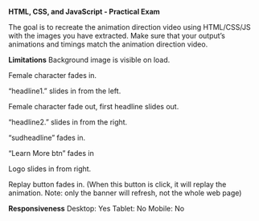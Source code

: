 **HTML, CSS, and JavaScript - Practical Exam**

The goal is to recreate the animation direction video using HTML/CSS/JS with the images you have extracted. Make sure that your output’s animations and timings match the animation direction video.

**Limitations**
Background image is visible on load.

Female character fades in.

“headline1.” slides in from the left.

Female character fade out, first headline slides out.

“headline2.” slides in from the right.

“sudheadline” fades in.

“Learn More btn” fades in

Logo slides in from right.

Replay button fades in. (When this button is click, it will replay the animation. Note: only the banner will refresh, not the whole web page)

**Responsiveness**
Desktop: Yes
Tablet: No
Mobile: No

